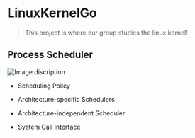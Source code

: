 # LinuxKernelGo

> This project is where our group studies the linux kernel!

## Process Scheduler

![Image discription](https://github.com/RocketKernel/LinuxKernelGo/blob/master/pic/ps.gif)

- Scheduling Policy

- Architecture-specific Schedulers

- Architecture-independent Scheduler

- System Call Interface
